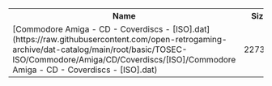 <table>
<tr><th>Name</th><th>Size</th></tr>
<tr><td>
[Commodore Amiga - CD - Coverdiscs - [ISO].dat](https://raw.githubusercontent.com/open-retrogaming-archive/dat-catalog/main/root/basic/TOSEC-ISO/Commodore/Amiga/CD/Coverdiscs/[ISO]/Commodore Amiga - CD - Coverdiscs - [ISO].dat)
</td><td>227320</td></tr>
</table>
